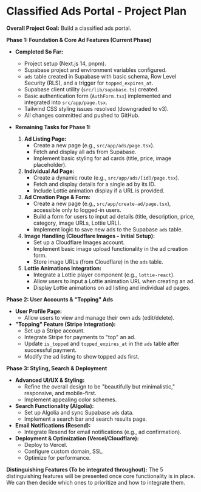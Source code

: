 # Classified Ads Portal - Project Plan

**Overall Project Goal:** Build a classified ads portal.

**Phase 1: Foundation & Core Ad Features (Current Phase)**

*   **Completed So Far:**
    *   Project setup (Next.js 14, pnpm).
    *   Supabase project and environment variables configured.
    *   `ads` table created in Supabase with basic schema, Row Level Security (RLS), and a trigger for `topped_expires_at`.
    *   Supabase client utility (`src/lib/supabase.ts`) created.
    *   Basic authentication form (`AuthForm.tsx`) implemented and integrated into `src/app/page.tsx`.
    *   Tailwind CSS styling issues resolved (downgraded to v3).
    *   All changes committed and pushed to GitHub.

*   **Remaining Tasks for Phase 1:**
    1.  **Ad Listing Page:**
        *   Create a new page (e.g., `src/app/ads/page.tsx`).
        *   Fetch and display all ads from Supabase.
        *   Implement basic styling for ad cards (title, price, image placeholder).
    2.  **Individual Ad Page:**
        *   Create a dynamic route (e.g., `src/app/ads/[id]/page.tsx`).
        *   Fetch and display details for a single ad by its ID.
        *   Include Lottie animation display if a URL is provided.
    3.  **Ad Creation Page & Form:**
        *   Create a new page (e.g., `src/app/create-ad/page.tsx`), accessible only to logged-in users.
        *   Build a form for users to input ad details (title, description, price, category, image URLs, Lottie URL).
        *   Implement logic to save new ads to the Supabase `ads` table.
    4.  **Image Handling (Cloudflare Images - Initial Setup):**
        *   Set up a Cloudflare Images account.
        *   Implement basic image upload functionality in the ad creation form.
        *   Store image URLs (from Cloudflare) in the `ads` table.
    5.  **Lottie Animations Integration:**
        *   Integrate a Lottie player component (e.g., `lottie-react`).
        *   Allow users to input a Lottie animation URL when creating an ad.
        *   Display Lottie animations on ad listing and individual ad pages.

**Phase 2: User Accounts & "Topping" Ads**

*   **User Profile Page:**
    *   Allow users to view and manage their own ads (edit/delete).
*   **"Topping" Feature (Stripe Integration):**
    *   Set up a Stripe account.
    *   Integrate Stripe for payments to "top" an ad.
    *   Update `is_topped` and `topped_expires_at` in the `ads` table after successful payment.
    *   Modify the ad listing to show topped ads first.

**Phase 3: Styling, Search & Deployment**

*   **Advanced UI/UX & Styling:**
    *   Refine the overall design to be "beautifully but minimalistic," responsive, and mobile-first.
    *   Implement appealing color schemes.
*   **Search Functionality (Algolia):**
    *   Set up Algolia and sync Supabase `ads` data.
    *   Implement a search bar and search results page.
*   **Email Notifications (Resend):**
    *   Integrate Resend for email notifications (e.g., ad confirmation).
*   **Deployment & Optimization (Vercel/Cloudflare):**
    *   Deploy to Vercel.
    *   Configure custom domain, SSL.
    *   Optimize for performance.

**Distinguishing Features (To be integrated throughout):**
The 5 distinguishing features will be presented once core functionality is in place. We can then decide which ones to prioritize and how to integrate them.
